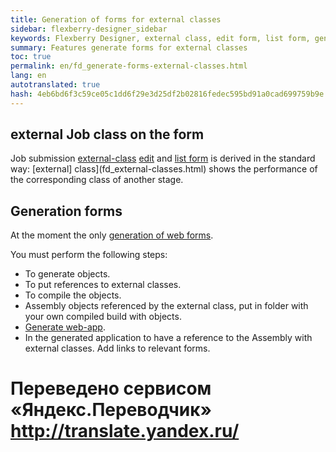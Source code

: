 ```yaml
--- 
title: Generation of forms for external classes 
sidebar: flexberry-designer_sidebar 
keywords: Flexberry Designer, external class, edit form, list form, generation 
summary: Features generate forms for external classes 
toc: true 
permalink: en/fd_generate-forms-external-classes.html 
lang: en 
autotranslated: true 
hash: 4eb6bd6f3c59ce05c1dd6f29e3d25df2b02816fedec595bd91a0cad699759b9e 
--- 
```


## external Job class on the form 

Job submission [external-class](fd_external-classes.html) [edit](fd_editform.html) and [list form](fd_listform.html) is derived in the standard way: [external] class](fd_external-classes.html) shows the performance of the corresponding class of another stage. 

## Generation forms 

At the moment the only [generation of web forms](fa_asp-net-generator.html). 

You must perform the following steps: 

* To generate objects. 
* To put references to external classes. 
* To compile the objects. 
* Assembly objects referenced by the external class, put in folder with your own compiled build with objects. 
* [Generate web-app](fa_asp-net-generator.html). 
* In the generated application to have a reference to the Assembly with external classes. Add links to relevant forms. 



 # Переведено сервисом «Яндекс.Переводчик» http://translate.yandex.ru/